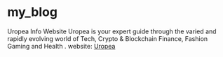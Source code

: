 # my_blog
Uropea Info Website
Uropea is your expert guide through the varied and rapidly evolving world of Tech, Crypto & Blockchain Finance, Fashion Gaming and Health .
website: [Uropea](https://uropea.eu)
